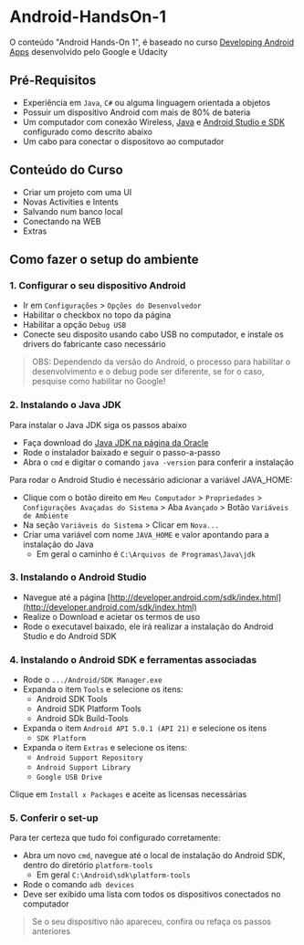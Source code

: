 # Android-HandsOn-1

O conteúdo "Android Hands-On 1", é baseado no curso [Developing Android Apps](https://www.udacity.com/course/ud853) desenvolvido pelo Google e Udacity

## Pré-Requisitos

- Experiência em `Java`, `C#` ou alguma linguagem orientada a objetos
- Possuir um dispositivo Android com mais de 80% de bateria
- Um computador com conexão Wireless, [Java](http://www.oracle.com/technetwork/pt/java/javase/downloads/index.html) e [Android Studio e SDK](http://developer.android.com/sdk/index.html) configurado como descrito abaixo
- Um cabo para conectar o dispositovo ao computador

## Conteúdo do Curso

- Criar um projeto com uma UI
- Novas Activities e Intents
- Salvando num banco local
- Conectando na WEB
- Extras

## Como fazer o setup do ambiente

### 1. Configurar o seu dispositivo Android

- Ir em `Configurações` > `Opções do Desenvolvedor`
- Habilitar o checkbox no topo da página
- Habilitar a opção `Debug USB`
- Conecte seu disposito usando cabo USB no computador, e instale os drivers do fabricante caso necessário

> OBS: Dependendo da versão do Android, o processo para habilitar o desenvolvimento e o debug pode ser diferente, se for o caso, pesquise como habilitar no Google!

### 2. Instalando o Java JDK

Para instalar o Java JDK siga os passos abaixo

- Faça download do [Java JDK na página da Oracle](http://www.oracle.com/technetwork/pt/java/javase/downloads/index.html)
- Rode o instalador baixado e seguir o passo-a-passo
- Abra o `cmd` e digitar o comando `java -version` para conferir a instalação

Para rodar o Android Studio é necessário adicionar a variável JAVA_HOME:

- Clique com o botão direito em `Meu Computador` > `Propriedades` > `Configurações Avaçadas do Sistema` > Aba `Avançado` > Botão `Variáveis de Ambiente`
- Na seção `Variáveis do Sistema` > Clicar em `Nova...`
- Criar uma variável com nome `JAVA_HOME` e valor apontando para a instalação do Java
  - Em geral o caminho é `C:\Arquivos de Programas\Java\jdk`

### 3. Instalando o Android Studio

- Navegue até a página [http://developer.android.com/sdk/index.html](http://developer.android.com/sdk/index.html)
- Realize o Download e acietar os termos de uso
- Rode o executavel baixado, ele irá realizar a instalação do Android Studio e do Android SDK

### 4. Instalando o Android SDK e ferramentas associadas

- Rode o `.../Android/SDK Manager.exe`
- Expanda o item `Tools` e selecione os itens:
  - Android SDK Tools
  - Android SDK Platform Tools
  - Android SDk Build-Tools
- Expanda o item `Android API 5.0.1 (API 21)` e selecione os itens
  - `SDK Platform`
- Expanda o item `Extras` e selecione os itens:
  - `Android Support Repository`
  - `Android Support Library`
  - `Google USB Drive`

Clique em `Install x Packages` e aceite as licensas necessárias

### 5. Conferir o set-up

Para ter certeza que tudo foi configurado corretamente:

- Abra um novo `cmd`, navegue até o local de instalação do Android SDK, dentro do diretório `platform-tools`
  - Em geral `C:\Android\sdk\platform-tools`
- Rode o comando `adb devices`
- Deve ser exibido uma lista com todos os dispositivos conectados no computador

> Se o seu dispositivo não apareceu, confira ou refaça os passos anteriores

